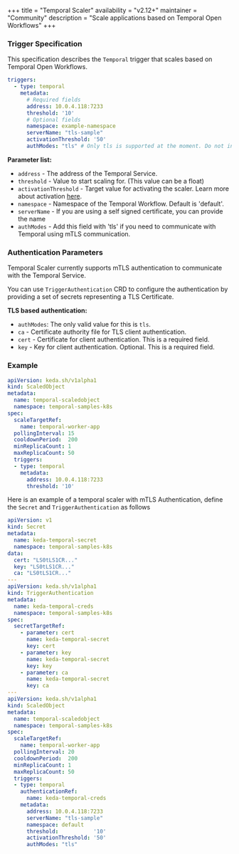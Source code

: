 +++
title = "Temporal Scaler"
availability = "v2.12+"
maintainer = "Community"
description = "Scale applications based on Temporal Open Workflows"
+++

### Trigger Specification

This specification describes the `Temporal` trigger that scales based on Temporal Open Workflows.

```yaml
triggers:
  - type: temporal
    metadata:
      # Required fields
      address: 10.0.4.118:7233 
      threshold: '10'
      # Optional fields
      namespace: example-namespace
      serverName: "tls-sample"
      activationThreshold: '50'
      authModes: "tls" # Only tls is supported at the moment. Do not include this field for unsecured connectivity with Temporal.
```

**Parameter list:**

- `address` - The address of the Temporal Service.
- `threshold` - Value to start scaling for. (This value can be a float)
- `activationThreshold` - Target value for activating the scaler. Learn more about activation [here](https://keda.sh/docs/2.10/concepts/scaling-deployments/#activating-and-scaling-thresholds). 
- `namespace` - Namespace of the Temporal Workflow. Default is 'default'.
- `serverName` - If you are using a self signed certificate, you can provide the name 
- `authModes` - Add this field with 'tls' if you need to communicate with Temporal using mTLS communication.



### Authentication Parameters

Temporal Scaler currently supports mTLS authentication to communicate with the Temporal Service.

You can use `TriggerAuthentication` CRD to configure the authentication by providing a set of secrets representing a TLS Certificate.

**TLS based authentication:**

- `authModes`: The only valid value for this is `tls`.
- `ca` - Certificate authority file for TLS client authentication.
- `cert` - Certificate for client authentication. This is a required field.
- `key` - Key for client authentication. Optional. This is a required field.

### Example

```yaml
apiVersion: keda.sh/v1alpha1
kind: ScaledObject
metadata:
  name: temporal-scaledobject
  namespace: temporal-samples-k8s
spec:
  scaleTargetRef:
    name: temporal-worker-app
  pollingInterval: 15
  cooldownPeriod:  200
  minReplicaCount: 1
  maxReplicaCount: 50
  triggers:
  - type: temporal
    metadata:
      address: 10.0.4.118:7233
      threshold: '10'
```

Here is an example of a temporal scaler with mTLS Authentication, define the `Secret` and `TriggerAuthentication` as follows
```yaml
apiVersion: v1
kind: Secret
metadata:
  name: keda-temporal-secret
  namespace: temporal-samples-k8s
data:
  cert: "LS0tLS1CR..."
  key: "LS0tLS1CR..."
  ca: "LS0tLS1CR..."
---
apiVersion: keda.sh/v1alpha1
kind: TriggerAuthentication
metadata:
  name: keda-temporal-creds
  namespace: temporal-samples-k8s
spec:
  secretTargetRef:
    - parameter: cert
      name: keda-temporal-secret
      key: cert
    - parameter: key
      name: keda-temporal-secret
      key: key
    - parameter: ca
      name: keda-temporal-secret
      key: ca
---
apiVersion: keda.sh/v1alpha1
kind: ScaledObject
metadata:
  name: temporal-scaledobject
  namespace: temporal-samples-k8s
spec:
  scaleTargetRef:
    name: temporal-worker-app
  pollingInterval: 20
  cooldownPeriod:  200
  minReplicaCount: 1
  maxReplicaCount: 50
  triggers:
  - type: temporal
    authenticationRef:
      name: keda-temporal-creds
    metadata:
      address: 10.0.4.118:7233
      serverName: "tls-sample"
      namespace: default
      threshold:           '10'      
      activationThreshold: '50'
      authModes: "tls"
```